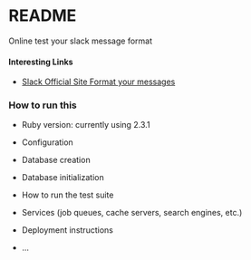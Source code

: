# README

Online test your slack message format

#### Interesting Links

- [Slack Official Site Format your messages](https://get.slack.help/hc/en-us/articles/202288908-Format-your-messages)

### How to run this

* Ruby version: currently using 2.3.1

* Configuration

* Database creation

* Database initialization

* How to run the test suite

* Services (job queues, cache servers, search engines, etc.)

* Deployment instructions

* ...

